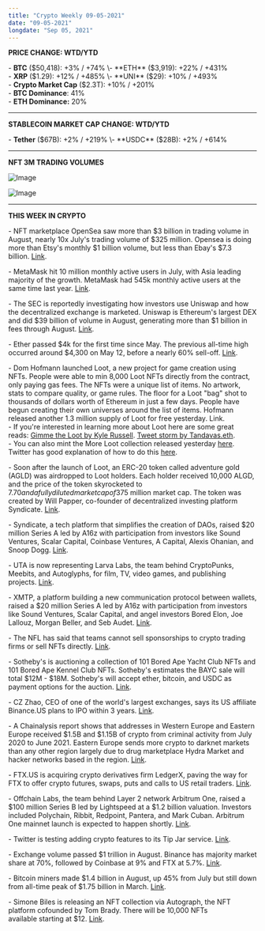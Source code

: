 ```yaml
---
title: "Crypto Weekly 09-05-2021"
date: "09-05-2021"
longdate: "Sep 05, 2021"
---
```


**PRICE CHANGE: WTD/YTD**

\- **BTC** ($50,418): +3% / +74%  
\- **ETH** ($3,919): +22% / +431%  
\- **XRP** ($1.29): +12% / +485%  
\- **UNI** ($29): +10% / +493%  
\- **Crypto Market Cap** ($2.3T): +10% / +201%   
\- **BTC Dominance**: 41%  
\- **ETH Dominance:** 20%



---

**STABLECOIN MARKET CAP CHANGE: WTD/YTD**

\- **Tether** ($67B): +2% / +219%  
\- **USDC** ($28B): +2% / +614%



---

**NFT 3M TRADING VOLUMES**

![Image](/images/09-05-2021-1.png)

![Image](/images/09-05-2021-2.png)

---

**THIS WEEK IN CRYPTO**

\- NFT marketplace OpenSea saw more than $3 billion in trading volume in August, nearly 10x July's trading volume of $325 million. Opensea is doing more than Etsy's monthly $1 billion volume, but less than Ebay's $7.3 billion. [Link](https://decrypt.co/79789/opensea-3b-month-ethereum-nft-sales-amazon-ebay-etsy).   
  
\- MetaMask hit 10 million monthly active users in July, with Asia leading majority of the growth. MetaMask had 545k monthly active users at the same time last year. [Link](https://www.coindesk.com/business/2021/08/31/metamask-hits-10m-maus-in-july-with-users-in-asia-leading-growth/).   
  
\- The SEC is reportedly investigating how investors use Uniswap and how the decentralized exchange is marketed. Uniswap is Ethereum's largest DEX and did $39 billion of volume in August, generating more than $1 billion in fees through August. [Link](https://www.wsj.com/articles/regulators-investigate-crypto-exchange-developer-uniswap-labs-11630666800).   
  
\- Ether passed $4k for the first time since May. The previous all-time high occurred around $4,300 on May 12, before a nearly 60% sell-off. [Link](https://www.coindesk.com/markets/2021/09/03/ether-passes-4k-for-first-time-since-may-nearing-all-time-high/).   
  
\- Dom Hofmann launched Loot, a new project for game creation using NFTs. People were able to min 8,000 Loot NFTs directly from the contract, only paying gas fees. The NFTs were a unique list of items. No artwork, stats to compare quality, or game rules. The floor for a Loot "bag" shot to thousands of dollars worth of Ethereum in just a few days. People have begun creating their own universes around the list of items. Hofmann released another 1.3 million supply of Loot for free yesterday. Link.   
\- If you're interested in learning more about Loot here are some great reads: [Gimme the Loot by Kyle Russell](https://collisions.substack.com/p/gimme-the-loot). [Tweet storm by Tandavas.eth](https://twitter.com/tandavas/status/1432802983528448000).   
\- You can also mint the More Loot collection released yesterday [here](https://etherscan.io/address/0x1dfe7Ca09e99d10835Bf73044a23B73Fc20623DF#writeContract). Twitter has good explanation of how to do this [here](https://twitter.com/dhof/status/1434180216444923923).   
  
\- Soon after the launch of Loot, an ERC-20 token called adventure gold (AGLD) was airdropped to Loot holders. Each holder received 10,000 ALGD, and the price of the token skyrocketed to $7.70 and a fully diluted market cap of $375 million market cap. The token was created by Will Papper, co-founder of decentralized investing platform Syndicate. [Link](https://www.coindesk.com/tech/2021/09/03/loot-holders-get-51k-agld-airdrop-because-nfts/).   
  
\- Syndicate, a tech platform that simplifies the creation of DAOs, raised $20 million Series A led by A16z with participation from investors like Sound Ventures, Scalar Capital, Coinbase Ventures, A Capital, Alexis Ohanian, and Snoop Dogg. [Link](https://www.coindesk.com/business/2021/08/31/a16z-ohanian-snoop-dogg-back-dao-builder-syndicate-in-20m-series-a/).   
  
\- UTA is now representing Larva Labs, the team behind CryptoPunks, Meebits, and Autoglyphs, for film, TV, video games, and publishing projects. [Link](https://www.hollywoodreporter.com/business/digital/uta-cryptopunks-nft-film-tv-vieo-games-1235005392/).   
  
\- XMTP, a platform building a new communication protocol between wallets, raised a $20 million Series A led by A16z with participation from investors like Sound Ventures, Scalar Capital, and angel investors Bored Elon, Joe Lallouz, Morgan Beller, and Seb Audet. [Link](https://blog.xmtp.com/series-a/).   
  
\- The NFL has said that teams cannot sell sponsorships to crypto trading firms or sell NFTs directly. [Link](https://theathletic.com/news/nfl-to-teams-no-cryptocurrency-nft-deals-for-now-as-league-eyes-digital-market/b7nvKUIXbDSf).   
  
\- Sotheby's is auctioning a collection of 101 Bored Ape Yacht Club NFTs and 101 Bored Ape Kennel Club NFTs. Sotheby's estimates the BAYC sale will total $12M - $18M. Sotheby's will accept ether, bitcoin, and USDC as payment options for the auction. [Link](https://www.coindesk.com/business/2021/08/31/sothebys-to-auction-collection-of-bored-ape-yacht-club-nfts/).   
  
\- CZ Zhao, CEO of one of the world's largest exchanges, says its US affiliate Binance.US plans to IPO within 3 years. [Link](https://www.theinformation.com/articles/binance-founder-says-u-s-crypto-exchange-targets-ipo-in-three-years).   
  
\- A Chainalysis report shows that addresses in Western Europe and Eastern Europe received $1.5B and $1.15B of crypto from criminal activity from July 2020 to June 2021. Eastern Europe sends more crypto to darknet markets than any other region largely due to drug marketplace Hydra Market and hacker networks based in the region. [Link](https://blog.chainalysis.com/reports/eastern-europe-cryptocurrency-geography-report-2021-preview).   
  
\- FTX.US is acquiring crypto derivatives firm LedgerX, paving the way for FTX to offer crypto futures, swaps, puts and calls to US retail traders. [Link](https://www.coindesk.com/business/2021/08/31/ftxus-to-buy-ledgerx-in-bid-for-us-crypto-derivatives/).   
  
\- Offchain Labs, the team behind Layer 2 network Arbitrum One, raised a $100 million Series B led by Lightspeed at a $1.2 billion valuation. Investors included Polychain, Ribbit, Redpoint, Pantera, and Mark Cuban. Arbitrum One mainnet launch is expected to happen shortly. [Link](https://techcrunch.com/2021/08/31/offchain-labs-raises-120-million-to-hide-ethereums-shortcomings-with-arbitrum-scaling-product/).   
  
\- Twitter is testing adding crypto features to its Tip Jar service. [Link](https://www.theblockcrypto.com/linked/116499/twitter-seems-to-be-testing-the-ability-to-display-bitcoin-and-ethereum-addresses-on-profiles).   
  
\- Exchange volume passed $1 trillion in August. Binance has majority market share at 70%, followed by Coinbase at 9% and FTX at 5.7%. [Link](https://www.theblockcrypto.com/linked/116381/august-spot-exchange-volume-breaks-1-trillion-for-first-time-since-may).   
  
\- Bitcoin miners made $1.4 billion in August, up 45% from July but still down from all-time peak of $1.75 billion in March. [Link](https://www.theblockcrypto.com/linked/116379/august-second-highest-bitcoin-mining-revenue).   
  
\- Simone Biles is releasing an NFT collection via Autograph, the NFT platform cofounded by Tom Brady. There will be 10,000 NFTs available starting at $12. [Link](https://www.forbes.com/sites/tommybeer/2021/08/30/simone-biles-to-release-her-first-nft-collection-tuesday-cashing-in-on-booming-market/).